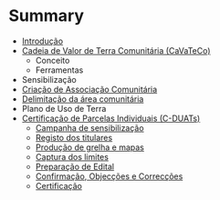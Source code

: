 # Summary

* [Introdução](README.md)
* [Cadeia de Valor de Terra Comunitária \(CaVaTeCo\)](cadeia-de-valor-de-terra-comunitaria-cavateco.md)
  * Conceito
  * Ferramentas
* Sensibilização
* [Criação de Associação Comunitária](criacao-de-associacao-comunitaria.md)
* [Delimitação da área comunitária](delimitacao-da-area-comunitaria.md)
* Plano de Uso de Terra
* [Certificação de Parcelas Individuais \(C-DUATs\)](certificacao-de-parcelas-individuais-c-duats.md)
  * [Campanha de sensibilização](certificacao-de-parcelas-individuais-c-duats/campanha-de-sensibilizacao.md)
  * [Registo dos titulares](certificacao-de-parcelas-individuais-c-duats/registo-dos-titulares.md)
  * [Produção de grelha e mapas](certificacao-de-parcelas-individuais-c-duats/producao-de-grelha-e-mapas.md)
  * [Captura dos limites](certificacao-de-parcelas-individuais-c-duats/captura-dos-limites.md)
  * [Preparação de Edital](certificacao-de-parcelas-individuais-c-duats/preparacao-de-edital.md)
  * [Confirmação, Objecções e Correcções](certificacao-de-parcelas-individuais-c-duats/confirmacao-objeccoes-e-correccoes.md)
  * [Certificação](certificacao-de-parcelas-individuais-c-duats/certificacao.md)

